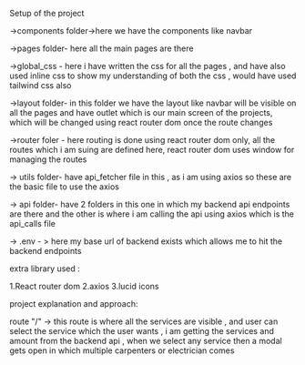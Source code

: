 Setup of the project

->components folder->here we have the components like navbar 

->pages folder- here all the main pages are there

->global_css -  here i have written the css for all the pages , and have also used inline css to show my understanding of both the css , would have used tailwind css also 

->layout folder- in this folder we have the layout like navbar will be visible on all the pages and have outlet which is our main screen of the projects, which  will be changed using react router dom once the route changes

->router foler - here routing is done using react router dom only, all the routes which i am suing are defined here, react router dom uses window for managing the routes

-> utils folder- have api_fetcher file in this , as i am using axios so these are the basic file to use the axios

-> api folder- have 2 folders in this one in which my backend api endpoints are there and the other is where i am calling the api using axios which is the api_calls file

-> .env - > here my base url of backend exists which allows me to hit the backend endpoints

extra library used : 

1.React router dom
2.axios
3.lucid icons

project explanation and approach:

route "/" -> this route is where all the services are visible , and user can select the service which the user wants , i am getting the services and amount from the backend api , when we select any service then a modal gets open in which multiple carpenters or electrician comes 